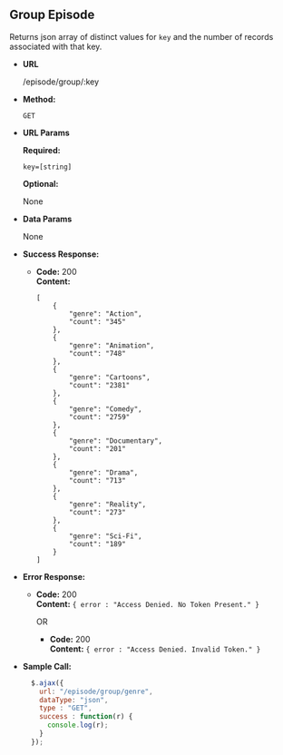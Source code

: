 **Group Episode**
----
  Returns json array of distinct values for ``key`` and the number of records associated with that key.

* **URL**

  /episode/group/:key

* **Method:**

  `GET`

*  **URL Params**

   **Required:**

   ``key=[string]``

   **Optional:**

   None

* **Data Params**

  None

* **Success Response:**

  * **Code:** 200 <br />
    **Content:**
    ```
    [
        {
            "genre": "Action",
            "count": "345"
        },
        {
            "genre": "Animation",
            "count": "748"
        },
        {
            "genre": "Cartoons",
            "count": "2381"
        },
        {
            "genre": "Comedy",
            "count": "2759"
        },
        {
            "genre": "Documentary",
            "count": "201"
        },
        {
            "genre": "Drama",
            "count": "713"
        },
        {
            "genre": "Reality",
            "count": "273"
        },
        {
            "genre": "Sci-Fi",
            "count": "189"
        }
    ]
    ```

* **Error Response:**

  * **Code:** 200 <br />
    **Content:** `{ error : "Access Denied. No Token Present." }`

    OR

    * **Code:** 200 <br />
      **Content:** `{ error : "Access Denied. Invalid Token." }`

* **Sample Call:**

  ```javascript
    $.ajax({
      url: "/episode/group/genre",
      dataType: "json",
      type : "GET",
      success : function(r) {
        console.log(r);
      }
    });
  ```
